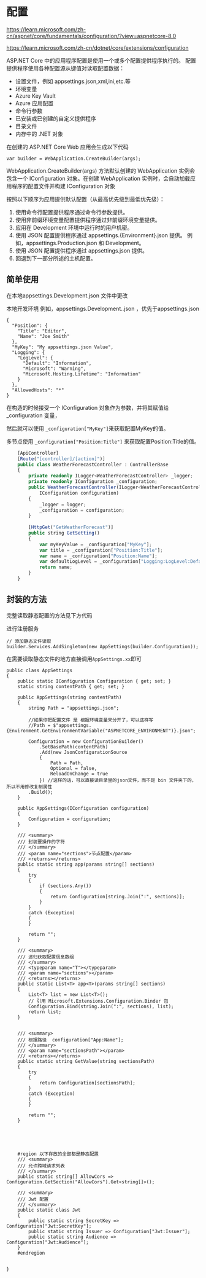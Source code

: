 # 配置

https://learn.microsoft.com/zh-cn/aspnet/core/fundamentals/configuration/?view=aspnetcore-8.0

https://learn.microsoft.com/zh-cn/dotnet/core/extensions/configuration


 ASP.NET Core 中的应用程序配置是使用一个或多个配置提供程序执行的。 配置提供程序使用各种配置源从键值对读取配置数据：

- 设置文件，例如 appsettings.json,xml,ini,etc.等
- 环境变量
- Azure Key Vault
- Azure 应用配置
- 命令行参数
- 已安装或已创建的自定义提供程序
- 目录文件
- 内存中的 .NET 对象

在创建的 ASP.NET Core Web 应用会生成以下代码


`var builder = WebApplication.CreateBuilder(args);`

WebApplication.CreateBuilder(args) 方法默认创建的 WebApplication 实例会包含一个 IConfiguration 对象。在创建 WebApplication 实例时，会自动加载应用程序的配置文件并构建 IConfiguration 对象

按照以下顺序为应用提供默认配置（从最高优先级到最低优先级）：
1. 使用命令行配置提供程序通过命令行参数提供。
2. 使用非前缀环境变量配置提供程序通过非前缀环境变量提供。
3. 应用在 Development 环境中运行时的用户机密。
4. 使用 JSON 配置提供程序通过 appsettings.{Environment}.json 提供。 例如，appsettings.Production.json 和 Development。
5. 使用 JSON 配置提供程序通过 appsettings.json 提供。
6. 回退到下一部分所述的主机配置。

## 简单使用

在本地appsettings.Development.json 文件中更改

本地开发环境 例如，appsettings.Development..json  ，优先于appsettings.json 

```
{
  "Position": {
    "Title": "Editor",
    "Name": "Joe Smith"
  },
  "MyKey": "My appsettings.json Value",
  "Logging": {
    "LogLevel": {
      "Default": "Information",
      "Microsoft": "Warning",
      "Microsoft.Hosting.Lifetime": "Information"
    }
  },
  "AllowedHosts": "*"
}

```
在构造的时候接受一个 IConfiguration 对象作为参数，并将其赋值给 _configuration 变量，

然后就可以使用 `_configuration["MyKey"]`来获取配置MyKey的值。

多节点使用 `_configuration["Position:Title"]` 来获取配置Position:Title的值。

```ts {6,8,11,17-20}
    [ApiController]
    [Route("[controller]/[action]")]
    public class WeatherForecastController : ControllerBase
    {  
        private readonly ILogger<WeatherForecastController> _logger;
        private readonly IConfiguration _configuration;
        public WeatherForecastController(ILogger<WeatherForecastController> logger, 
            IConfiguration configuration)
        {
            _logger = logger;
            _configuration = configuration;
        }
          
        [HttpGet("GetWeatherForecast")]
        public string GetSetting()
        { 
            var myKeyValue = _configuration["MyKey"];
            var title = _configuration["Position:Title"];
            var name = _configuration["Position:Name"];
            var defaultLogLevel = _configuration["Logging:LogLevel:Default"];
            return name;
        }
    }
```


## 封装的方法

完整读取静态配置的方法见下方代码

进行注册服务

```
// 添加静态文件读取
builder.Services.AddSingleton(new AppSettings(builder.Configuration));
```
在需要读取静态文件的地方直接调用`AppSettings.xx`即可



```
public class AppSettings
{
    public static IConfiguration Configuration { get; set; }
    static string contentPath { get; set; }

    public AppSettings(string contentPath)
    {
        string Path = "appsettings.json";

        //如果你把配置文件 是 根据环境变量来分开了，可以这样写
        //Path = $"appsettings.{Environment.GetEnvironmentVariable("ASPNETCORE_ENVIRONMENT")}.json";

        Configuration = new ConfigurationBuilder()
            .SetBasePath(contentPath)
            .Add(new JsonConfigurationSource
            {
                Path = Path,
                Optional = false,
                ReloadOnChange = true
            }) //这样的话，可以直接读目录里的json文件，而不是 bin 文件夹下的，所以不用修改复制属性
        .Build();
    }

    public AppSettings(IConfiguration configuration)
    {
        Configuration = configuration;
    }

    /// <summary>
    /// 封装要操作的字符
    /// </summary>
    /// <param name="sections">节点配置</param>
    /// <returns></returns>
    public static string app(params string[] sections)
    {
        try
        {
            if (sections.Any())
            {
                return Configuration[string.Join(":", sections)];
            }
        }
        catch (Exception)
        {
        }

        return "";
    }

    /// <summary>
    /// 递归获取配置信息数组
    /// </summary>
    /// <typeparam name="T"></typeparam>
    /// <param name="sections"></param>
    /// <returns></returns>
    public static List<T> app<T>(params string[] sections)
    {
        List<T> list = new List<T>();
        // 引用 Microsoft.Extensions.Configuration.Binder 包
        Configuration.Bind(string.Join(":", sections), list);
        return list;
    }


    /// <summary>
    /// 根据路径  configuration["App:Name"];
    /// </summary>
    /// <param name="sectionsPath"></param>
    /// <returns></returns>
    public static string GetValue(string sectionsPath)
    {
        try
        {
            return Configuration[sectionsPath];
        }
        catch (Exception)
        {
        }

        return "";
    }





    #region 以下存放的全部都是静态配置
    /// <summary>
    /// 允许跨域请求列表
    /// </summary>
    public static string[] AllowCors => Configuration.GetSection("AllowCors").Get<string[]>();

    /// <summary>
    /// Jwt 配置
    /// </summary>
    public static class Jwt
    {
        public static string SecretKey => Configuration["Jwt:SecretKey"];
        public static string Issuer => Configuration["Jwt:Issuer"];
        public static string Audience => Configuration["Jwt:Audience"];
    }
    #endregion


}
```

